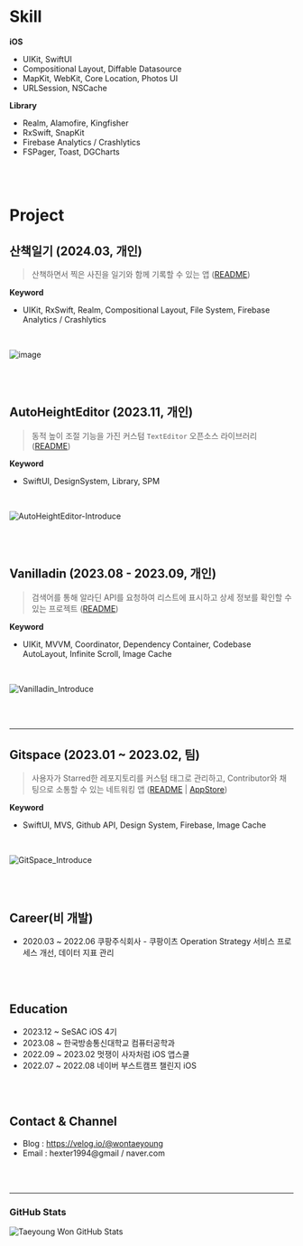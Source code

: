 # Skill
**iOS**
- UIKit, SwiftUI
- Compositional Layout, Diffable Datasource
- MapKit, WebKit, Core Location, Photos UI
- URLSession, NSCache

**Library**
- Realm, Alamofire, Kingfisher
- RxSwift, SnapKit
- Firebase Analytics / Crashlytics
- FSPager, Toast, DGCharts

<br><br>

# Project

## 산책일기 (2024.03, 개인)

> 산책하면서 찍은 사진을 일기와 함께 기록할 수 있는 앱 ([README](https://github.com/wontaeyoung/PhotoRamble))

**Keyword**

- UIKit, RxSwift, Realm, Compositional Layout, File System, Firebase Analytics / Crashlytics

<br>


![image](https://github.com/wontaeyoung/wontaeyoung/assets/45925685/1ba1277d-3790-45ff-a36a-7a5602e26769)

<br><br>

## AutoHeightEditor (2023.11, 개인)

> 동적 높이 조절 기능을 가진 커스텀 `TextEditor` 오픈소스 라이브러리 ([README](https://github.com/wontaeyoung/autoheighteditor))

**Keyword**

- SwiftUI, DesignSystem, Library, SPM

<br>

![AutoHeightEditor-Introduce](https://github.com/wontaeyoung/wontaeyoung/assets/45925685/13961845-486e-42d0-8798-b4fa57cdda1e)

<br><br>

## Vanilladin (2023.08 - 2023.09, 개인)

> 검색어를 통해 알라딘 API를 요청하여 리스트에 표시하고 상세 정보를 확인할 수 있는 프로젝트 ([README](https://github.com/wontaeyoung/vanilladin))

**Keyword**
- UIKit, MVVM, Coordinator, Dependency Container, Codebase AutoLayout, Infinite Scroll, Image Cache

<br>

![Vanilladin_Introduce](https://github.com/wontaeyoung/wontaeyoung/assets/45925685/e9219b54-5d1d-42e3-85c1-d6aca001f263)

<br><br>

---

## Gitspace (2023.01 ~ 2023.02, 팀)

> 사용자가 Starred한 레포지토리를 커스텀 태그로 관리하고, Contributor와 채팅으로 소통할 수 있는 네트워킹 앱 ([README](https://github.com/wontaeyoung/gitspace) | [AppStore](https://apps.apple.com/kr/app/gitspace/id6446034470))

**Keyword**
- SwiftUI, MVS, Github API, Design System, Firebase, Image Cache

<br>

![GitSpace_Introduce](https://github.com/wontaeyoung/wontaeyoung/assets/45925685/8d05a39b-04d5-411d-93d7-ed6d2e30b392)

<br><br>

## Career(비 개발)
- 2020.03 ~ 2022.06 쿠팡주식회사 - 쿠팡이츠 Operation Strategy 서비스 프로세스 개선, 데이터 지표 관리

<br><br>

## Education
- 2023.12 ~ SeSAC iOS 4기
- 2023.08 ~ 한국방송통신대학교 컴퓨터공학과
- 2022.09 ~ 2023.02 멋쟁이 사자처럼 iOS 앱스쿨
- 2022.07 ~ 2022.08 네이버 부스트캠프 챌린지 iOS

<br><br>

## Contact & Channel
- Blog : https://velog.io/@wontaeyoung
- Email : hexter1994@gmail / naver.com

<br><br>

---

### GitHub Stats

<img align="left" alt="Taeyoung Won GitHub Stats" src="https://github-readme-stats.vercel.app/api?username=wontaeyoung"/>
